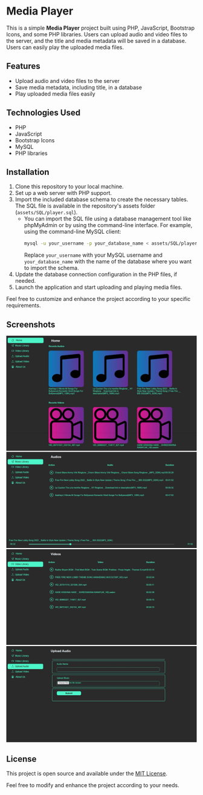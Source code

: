 # Media Player

This is a simple **Media Player** project built using PHP, JavaScript, Bootstrap Icons, and some PHP libraries. Users can upload audio and video files to the server, and the title and media metadata will be saved in a database. Users can easily play the uploaded media files.


## Features

- Upload audio and video files to the server
- Save media metadata, including title, in a database
- Play uploaded media files easily

## Technologies Used

- PHP
- JavaScript
- Bootstrap Icons
- MySQL
- PHP libraries 

## Installation

1. Clone this repository to your local machine.
2. Set up a web server with PHP support.
3. Import the included database schema to create the necessary tables. The SQL file is available in the repository's assets folder (`assets/SQL/player.sql`).
   - You can import the SQL file using a database management tool like phpMyAdmin or by using the command-line interface. For example, using the command-line MySQL client:
     ```bash
     mysql -u your_username -p your_database_name < assets/SQL/player.sql
     ```
     Replace `your_username` with your MySQL username and `your_database_name` with the name of the database where you want to import the schema.
4. Update the database connection configuration in the PHP files, if needed.
5. Launch the application and start uploading and playing media files.

Feel free to customize and enhance the project according to your specific requirements.

## Screenshots
![Screenshot 1](assets/Webimages/1.jpeg)
![Screenshot 2](assets/Webimages/2.jpeg)
![Screenshot 3](assets/Webimages/3.jpeg)
![Screenshot 3](assets/Webimages/4.jpeg)

## License

This project is open source and available under the [MIT License](https://opensource.org/licenses/MIT).

Feel free to modify and enhance the project according to your needs.

